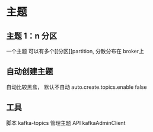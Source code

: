 # 主题
## 主题 1：n 分区 
一个主题 可以有多个[[分区]]partition, 分散分布在 broker上

## 自动创建主题
自动比较黑盒， 默认不自动
auto.create.topics.enable false
## 工具
脚本 kafka-topics 管理主题
API kafkaAdminClient
